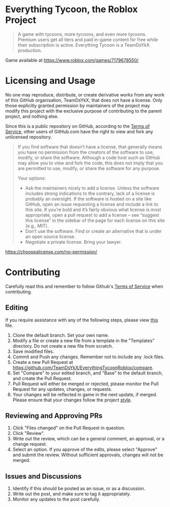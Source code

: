 # Everything Tycoon, the Roblox Project

> A game with tycoons, more tycoons, and even more tycoons. Premium
> users get all tiers and paid in-game content for free while their
> subscription is active. Everything Tycoon is a TeamDsYkX production.

Game available at https://www.roblox.com/games/7179678550/
# Licensing and Usage
No one may reproduce, distribute, or create derivative works from any work of this GitHub organisation, TeamDsYkX, that does not have a license.
Only those explicitly granted permission by maintainers of the project may modify this project with the exclusive purpose of contributing to the parent project, and nothing else.

Since this is a public repository on GitHub, according to the [Terms of Service](https://docs.github.com/en/free-pro-team@latest/github/site-policy/github-terms-of-service), other users of GitHub.com have the right to view and fork any unlicensed repository.

> If you find software that doesn’t have a license, that generally means you have no permission from the creators of the software to use, modify, or share the software. Although a code host such as GitHub may allow you to view and fork the code, this does not imply that you are permitted to use, modify, or share the software for any purpose.
>
>Your options:
>
>- Ask the maintainers nicely to add a license. Unless the software includes strong indications to the contrary, lack of a license is probably an oversight. If the software is hosted on a site like GitHub, open an issue requesting a license and include a link to this site. If you’re bold and it’s fairly obvious what license is most appropriate, open a pull request to add a license – see “suggest this license” in the sidebar of the page for each license on this site (e.g., MIT).
>- Don’t use the software. Find or create an alternative that is under an open source license.
>- Negotiate a private license. Bring your lawyer.

https://choosealicense.com/no-permission/
# Contributing
Carefully read this and remember to follow Github's [Terms of Service](https://docs.github.com/en/site-policy/github-terms/github-terms-of-service) when contributing.
## Editing
If you require assistance with any of the following steps, please view [this](https://github.com/TeamDsYkX/EverythingTycoonRoblox/blob/main/CONTRIBUTING.md) file.
 1. Clone the default branch. Set your own name.
 2. Modify a file or create a new file from a template in the "Templates" directory. Do not create a new file from scratch.
 3. Save modified files.
 4. Commit and Push any changes. Remember not to include any .lock files.
 5. Create a new Pull Request at https://github.com/TeamDsYkX/EverythingTycoonRoblox/compare.
 6. Set "Compare" to your edited branch, and "Base" to the default branch, and create the Pull Request.
 7. Pull Request will either be merged or rejected, please monitor the Pull Request for any updates, changes, or requests.
 8. Your changes will be reflected in game in the next update, if merged.
Please ensure that your changes follow the project [style](https://github.com/TeamDsYkX/EverythingTycoonRoblox/blob/main/CONTRIBUTING.md#style).
## Reviewing and Approving PRs
 1. Click "Files changed" on the Pull Request in question.
 2. Click "Review".
 3. Write out the review, which can be a general comment, an approval, or a change request.
 4. Select an option. If you approve of the edits, please select "Approve" and submit the review. Without sufficient approvals, changes will not be merged.
## Issues and Discussions
 1. Identify if this should be posted as an issue, or as a discussion.
 2. Write out the post, and make sure to tag it appropriately.
 3. Monitor any updates to the post carefully.